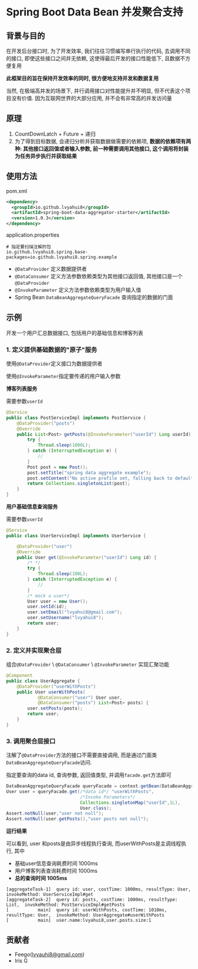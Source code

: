 # Spring Boot Data Bean 并发聚合支持

## 背景与目的

在开发后台接口时, 为了开发效率, 我们往往习惯编写串行执行的代码, 去调用不同的接口, 即使这些接口之间并无依赖,  这使得最后开发的接口性能低下, 且数据不方便复用

**此框架目的旨在保持开发效率的同时, 很方便地支持并发和数据复用**

当然, 在极端高并发的场景下,  并行调用接口对性能提升并不明显,  但不代表这个项目没有价值.  因为互联网世界的大部分应用, 并不会有非常高的并发访问量

## 原理

1. CountDownLatch + Future + 递归
2. 为了得到目标数据, 会递归分析并获取数据做需要的依赖项, **数据的依赖项有两种: 其他接口返回值或者输入参数, 前一种需要调用其他接口, 这个调用将封装为任务异步执行并获取结果**

## 使用方法

pom.xml

```xml
<dependency>
  <groupId>io.github.lvyahui8</groupId>
  <artifactId>spring-boot-data-aggregator-starter</artifactId>
  <version>1.0.3</version>
</dependency>
```

application.properties

```
# 指定要扫描注解的包
io.github.lvyahui8.spring.base-packages=io.github.lvyahui8.spring.example
```

- `@DataProvider` 定义数据提供者
- `@DataConsumer` 定义方法参数依赖类型为其他接口返回值, 其他接口是一个`@DataProvider`
- `@InvokeParameter` 定义方法参数依赖类型为用户输入值
- Spring Bean `DataBeanAggregateQueryFacade` 查询指定的数据的门面

## 示例

开发一个用户汇总数据接口, 包括用户的基础信息和博客列表

### 1. 定义提供基础数据的"原子"服务

使用`@DataProvider`定义接口为数据提供者

使用`@InvokeParameter`指定要传递的用户输入参数

**博客列表服务**

 需要参数`userId`

```java
@Service
public class PostServiceImpl implements PostService {
    @DataProvider("posts")
    @Override
    public List<Post> getPosts(@InvokeParameter("userId") Long userId) {
        try {
            Thread.sleep(1000L);
        } catch (InterruptedException e) {
            //
        }
        Post post = new Post();
        post.setTitle("spring data aggregate example");
        post.setContent("No active profile set, falling back to default profiles");
        return Collections.singletonList(post);
    }
}
```

**用户基础信息查询服务**

需要参数`userId`

```java
@Service
public class UserServiceImpl implements UserService {

    @DataProvider("user")
    @Override
    public User get(@InvokeParameter("userId") Long id) {
        /* */
        try {
            Thread.sleep(100L);
        } catch (InterruptedException e) {
            //
        }
        /* mock a user*/
        User user = new User();
        user.setId(id);
        user.setEmail("lvyahui8@gmail.com");
        user.setUsername("lvyahui8");
        return user;
    }
}
```

### 2. 定义并实现聚合层

组合`@DataProvider` \ `@DataConsumer` \ `@InvokeParameter` 实现汇聚功能

```java
@Component
public class UserAggregate {
    @DataProvider("userWithPosts")
    public User userWithPosts(
            @DataConsumer("user") User user,
            @DataConsumer("posts") List<Post> posts) {
        user.setPosts(posts);
        return user;
    }
}
```

### 3. 调用聚合层接口

注解了`@DataProvider`方法的接口不需要直接调用,  而是通过门面类`DataBeanAggregateQueryFacade`访问.

指定要查询的data id, 查询参数, 返回值类型, 并调用`facade.get`方法即可

```java
DataBeanAggregateQueryFacade queryFacade = context.getBean(DataBeanAggregateQueryFacade.class);
User user = queryFacade.get(/*data id*/ "userWithPosts", 
                            /*Invoke Parameters*/
                            Collections.singletonMap("userId",1L), 
                            User.class);
Assert.notNull(user,"user not null");
Assert.notNull(user.getPosts(),"user posts not null");
```

**运行结果**

可以看到, user 和posts是由异步线程执行查询, 而userWithPosts是主调线程执行,  其中 

- 基础user信息查询耗费时间 1000ms
- 用户博客列表查询耗费时间 1000ms
- **总的查询时间 1005ms**

```
[aggregateTask-1]  query id: user, costTime: 1000ms, resultType: User,  invokeMethod: UserServiceImpl#get
[aggregateTask-2]  query id: posts, costTime: 1000ms, resultType: List,  invokeMethod: PostServiceImpl#getPosts
[           main]  query id: userWithPosts, costTime: 1010ms, resultType: User,  invokeMethod: UserAggregate#userWithPosts
[           main]  user.name:lvyahui8,user.posts.size:1
```

## 贡献者

- Feego(lvyauhi8@gmail.com)
- Iris G